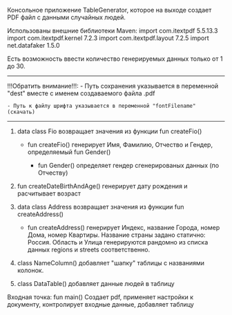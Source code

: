 Консольное приложение TableGenerator, которое на выходе создает PDF файл с данными случайных людей.

Использованы внешние библиотеки Maven:
import com.itextpdf 5.5.13.3
import com.itextpdf.kernel 7.2.3
import com.itextpdf.layout 7.2.5
import net.datafaker 1.5.0

Есть возможность ввести количество генерируемых данных только от 1 до 30.

----------------------------------------------------------------------------------------------

!!!Обратить внимание!!!:
	- Путь сохранения указывается в переменной "dest" вместе с именем создаваемого файла .pdf

	- Путь к файлу шрифта указывается в переменной "fontFilename" (скачать)  

----------------------------------------------------------------------------------------------

1. data class Fio возвращает значения из функции fun createFio()

	- fun createFio() генерирует Имя, Фамилию, Отчество и Гендер, определяемый fun Gender()

		- fun Gender() определяет гендер сгенерированых данных (по Отчеству)

2. fun createDateBirthAndAge() генерирует дату рождения и расчитывает возраст

3. data class Address возвращает значения из функции fun createAddress()

	- fun createAddress() генерирует Индекс, название Города, номер Дома, номер Квартиры. Название страны задано статично: Россия. Область и Улица генерируются рандомно из списка данных regions и streets соответственно. 

4. class NameColumn() добавляет "шапку" таблицы с названиями колонок. 

5. class DataTable() добавляет данные людей в таблицу 

Входная точка: fun main()
	Создает pdf, применяет настройки к документу, контролирует входные данные, добавляет таблицу
